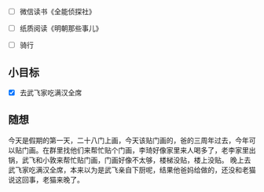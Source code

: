 - [ ] 微信读书《全能侦探社》
- [ ] 纸质阅读《明朝那些事儿》
- [ ] 骑行


## 小目标
- [x] 去武飞家吃满汉全席

## 随想
今天是假期的第一天，二十八门上画，今天该贴门画的，爸的三周年过去，今年可以贴门画。在群里找他们来帮忙贴个门画，李琦好像家里来人喝多了，老李家里出锅，武飞和小敦来帮忙贴门画，门画好像不太够，楼梯没贴，楼上没贴。
晚上去武飞家吃满汉全席，本来以为是武飞亲自下厨呢，结果他爸妈给做的，还没和老猫说这回事，老猫来晚了。